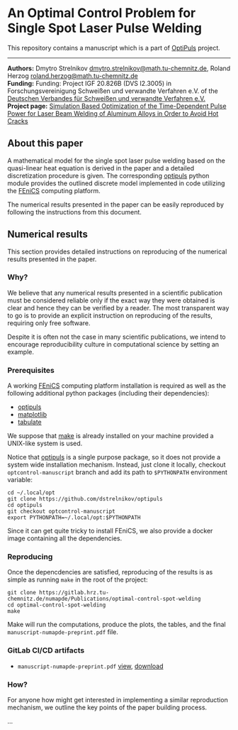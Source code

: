 An Optimal Control Problem for Single Spot Laser Pulse Welding
==============================================================

This repository contains a manuscript which is a part of [OptiPuls](https://www.tu-chemnitz.de/mathematik/part_dgl/projects/optipuls/index.en.php) project.

---

**Authors:** Dmytro Strelnikov <dmytro.strelnikov@math.tu-chemnitz.de>, Roland Herzog <roland.herzog@math.tu-chemnitz.de>  
**Funding:** Funding: Project IGF 20.826B (DVS I2.3005) in Forschungsvereinigung Schweißen und verwandte Verfahren e.V. of the [Deutschen Verbandes für Schweißen und verwandte Verfahren e.V.](https://www.die-verbindungs-spezialisten.de/)  
**Project page:** [Simulation Based Optimization of the Time-Dependent Pulse Power for Laser Beam Welding of Aluminum Alloys in Order to Avoid Hot Cracks](https://www.tu-chemnitz.de/mathematik/part_dgl/projects/optipuls/index.en.php)


## About this paper

A mathematical model for the single spot laser pulse welding based on the quasi-linear heat equation is derived in the paper and a detailed discretization procedure is given. The corresponding [optipuls](https://github.com/dstrelnikov/optipuls) python module provides the outlined discrete model implemented in code utilizing the [FEniCS](https://fenicsproject.org/) computing platform.

The numerical results presented in the paper can be easily reproduced by following the instructions from this document.


## Numerical results

This section provides detailed instructions on reproducing of the numerical results presented in the paper.

### Why?

We believe that any numerical results presented in a scientific publication must be considered reliable only if the exaсt way they were obtained is clear and hence they can be verified by a reader. The most transparent way to go is to provide an explicit instruction on reproducing of the results, requiring only free software.

Despite it is often not the case in many scientific publications, we intend to encourage reproducibility culture in computational science by setting an example.

### Prerequisites

A working [FEniCS](https://fenicsproject.org/) computing platform installation is required as well as the following additional python packages (including their dependencies):

- [optipuls](https://github.com/dstrelnikov/optipuls)
- [matplotlib](https://pypi.org/project/matplotlib/)
- [tabulate](https://pypi.org/project/tabulate/)

We suppose that [make](https://www.gnu.org/software/make/) is already installed on your machine provided a UNIX-like system is used.

Notice that [optipuls](https://github.com/dstrelnikov/optipuls) is a single purpose package, so it does not provide a system wide installation mechanism. Instead, just clone it locally, checkout `optcontrol-manuscript` branch and add its path to `$PYTHONPATH` environment variable:

```
cd ~/.local/opt
git clone https://github.com/dstrelnikov/optipuls
cd optipuls
git checkout optcontrol-manuscript
export PYTHONPATH=~/.local/opt:$PYTHONPATH
```

Since it can get quite tricky to install FEniCS, we also provide a docker image containing all the dependencies.

### Reproducing

Once the depencdencies are satisfied, reproducing of the results is as simple as running `make` in the root of the project:
```
git clone https://gitlab.hrz.tu-chemnitz.de/numapde/Publications/optimal-control-spot-welding
cd optimal-control-spot-welding
make
```

Make will run the computations, produce the plots, the tables, and the final `manuscript-numapde-preprint.pdf` file.

### GitLab CI/CD artifacts

- `manuscript-numapde-preprint.pdf` [view](https://gitlab.hrz.tu-chemnitz.de/numapde/Publications/optimal-control-spot-welding/-/jobs/artifacts/master/file/manuscript-numapde-preprint.pdf?job=tex), [download](https://gitlab.hrz.tu-chemnitz.de/numapde/Publications/optimal-control-spot-welding/-/jobs/artifacts/master/raw/manuscript-numapde-preprint.pdf?job=tex)

### How?

For anyone how might get interested in implementing a similar reproduction mechanism, we outline the key points of the paper building process.

...
